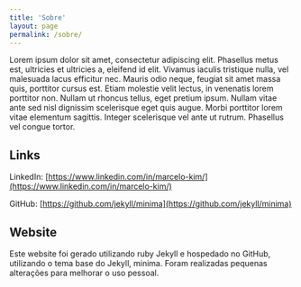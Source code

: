 ```yaml
---
title: 'Sobre'
layout: page
permalink: /sobre/
---
```

Lorem ipsum dolor sit amet, consectetur adipiscing elit. Phasellus metus est, ultricies et ultricies a, eleifend id elit. Vivamus iaculis tristique nulla, vel malesuada lacus efficitur nec. Mauris odio neque, feugiat sit amet massa quis, porttitor cursus est. Etiam molestie velit lectus, in venenatis lorem porttitor non. Nullam ut rhoncus tellus, eget pretium ipsum. Nullam vitae ante sed nisl dignissim scelerisque eget quis augue. Morbi porttitor lorem vitae elementum sagittis. Integer scelerisque vel ante ut rutrum. Phasellus vel congue tortor.


<h2>Links</h2>

LinkedIn: [https://www.linkedin.com/in/marcelo-kim/](https://www.linkedin.com/in/marcelo-kim/)

GitHub: [https://github.com/jekyll/minima](https://github.com/jekyll/minima)


<h2>Website</h2>

Este website foi gerado utilizando ruby Jekyll e hospedado no GitHub, utilizando o tema base do Jekyll, minima.
Foram realizadas pequenas alterações para melhorar o uso pessoal.


